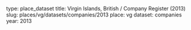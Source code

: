 type: place_dataset
title: Virgin Islands, British / Company Register (2013)
slug: places/vg/datasets/companies/2013
place: vg
dataset: companies
year: 2013
